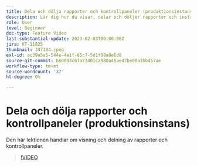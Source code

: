```yaml
---
title: Dela och dölja rapporter och kontrollpaneler (produktionsinstans)
description: Lär dig hur du visar, delar och döljer rapporter och instrumentpaneler.
role: User
level: Beginner
doc-type: Feature Video
last-substantial-update: 2023-02-03T00:00:00Z
jira: KT-11825
thumbnail: 347184.jpeg
exl-id: ac39a5a5-544e-4e1f-85c7-5d1f08a8e6d8
source-git-commit: b60003c6fa73401ca980a46ae47be00a1bb457ae
workflow-type: tm+mt
source-wordcount: '37'
ht-degree: 0%

---
```


# Dela och dölja rapporter och kontrollpaneler (produktionsinstans)

Den här lektionen handlar om visning och delning av rapporter och kontrollpaneler.

>[!VIDEO](https://video.tv.adobe.com/v/347184/?quality=12&learn=on)
